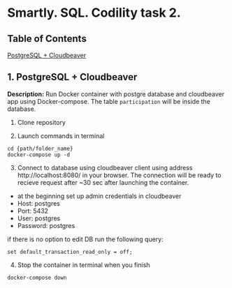 # Smartly. SQL. Codility task 2.

## Table of Contents 
[PostgreSQL + Cloudbeaver](#PostgreSQL+Cloudbeaver)   

## 1. PostgreSQL + Cloudbeaver 
<a name="PostgreSQL+Cloudbeaver"/> 

**Description:** Run Docker container with postgre database and cloudbeaver app using Docker-compose.
The table `participation` will be inside the database. 

1. Clone repository 

2. Launch commands in terminal
```
cd {path/folder_name}
docker-compose up -d
```
3. Connect to database using cloudbeaver client using address http://localhost:8080/ in your browser.
The connection will be ready to recieve request after ~30 sec after launching the container.

- at the beginning set up admin credentials in cloudbeaver
- Host: postgres
- Port: 5432
- User: postgres
- Password: postgres

if there is no option to edit DB run the following query:
```
set default_transaction_read_only = off;
```
4. Stop the container in terminal when you finish
```
docker-compose down
```
